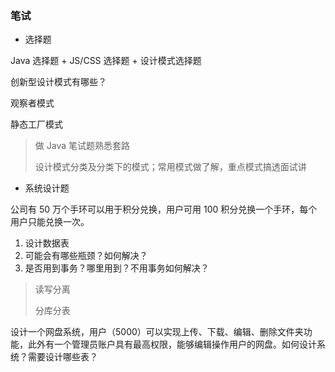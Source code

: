 ### 笔试

- 选择题

Java 选择题 + JS/CSS 选择题 + 设计模式选择题

创新型设计模式有哪些？

观察者模式

静态工厂模式

> 做 Java 笔试题熟悉套路
>
> 设计模式分类及分类下的模式；常用模式做了解，重点模式搞透面试讲

- 系统设计题

公司有 50 万个手环可以用于积分兑换，用户可用 100 积分兑换一个手环，每个用户只能兑换一次。

1. 设计数据表
2. 可能会有哪些瓶颈？如何解决？
3. 是否用到事务？哪里用到？不用事务如何解决？

> 读写分离
>
> 分库分表

设计一个网盘系统，用户（5000）可以实现上传、下载、编辑、删除文件夹功能，此外有一个管理员账户具有最高权限，能够编辑操作用户的网盘。如何设计系统？需要设计哪些表？
